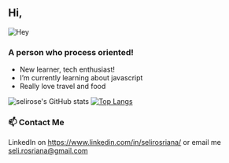 ## Hi,

![Hey](https://res.cloudinary.com/dnreeuxye/image/upload/v1619715673/seli_xztuqy.png)

### A person who process oriented!
- New learner, tech enthusiast!
- I’m currently learning about javascript
- Really love travel and food 

![selirose's GitHub stats](https://github-readme-stats.vercel.app/api?username=selirose) [![Top Langs](https://github-readme-stats.vercel.app/api/top-langs/?username=selirose&layout=compact)](https://github.com/selirose/github-readme-stats)


### 📫 Contact Me
LinkedIn on https://www.linkedin.com/in/selirosriana/ or email me seli.rosriana@gmail.com
